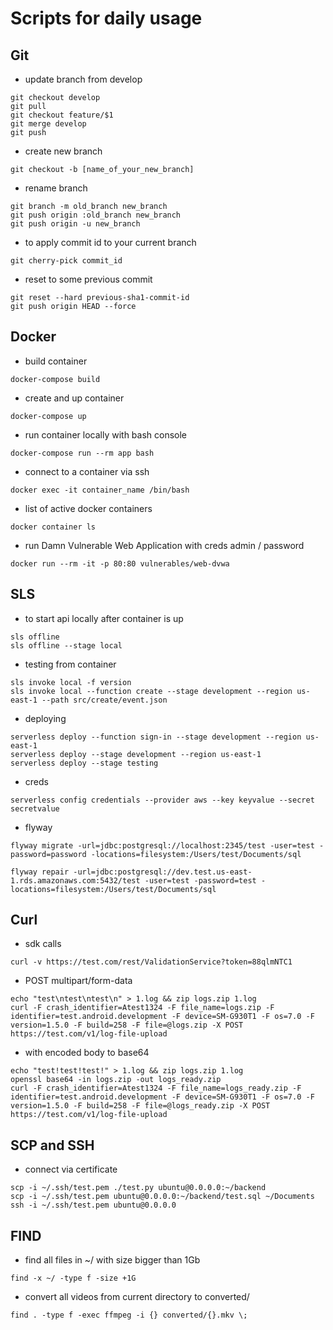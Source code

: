 # Scripts for daily usage


## Git
- update branch from develop
```
git checkout develop
git pull
git checkout feature/$1
git merge develop 
git push
```

- create new branch
```
git checkout -b [name_of_your_new_branch]
```

- rename branch
```
git branch -m old_branch new_branch
git push origin :old_branch new_branch
git push origin -u new_branch
```

- to apply commit id to your current branch
```
git cherry-pick commit_id
```

- reset to some previous commit
```
git reset --hard previous-sha1-commit-id
git push origin HEAD --force
```


## Docker
- build container
```
docker-compose build
```

- create and up container
```
docker-compose up
```

- run container locally with bash console
```
docker-compose run --rm app bash
```

- connect to a container via ssh
```
docker exec -it container_name /bin/bash
```

- list of active docker containers
```
docker container ls
```

- run Damn Vulnerable Web Application with creds admin / password
```
docker run --rm -it -p 80:80 vulnerables/web-dvwa
```

## SLS
- to start api locally after container is up
```
sls offline
sls offline --stage local
```

- testing from container
```
sls invoke local -f version
sls invoke local --function create --stage development --region us-east-1 --path src/create/event.json
```

- deploying
```
serverless deploy --function sign-in --stage development --region us-east-1
serverless deploy --stage development --region us-east-1
serverless deploy --stage testing
```

- creds
```
serverless config credentials --provider aws --key keyvalue --secret secretvalue
```

- flyway
```
flyway migrate -url=jdbc:postgresql://localhost:2345/test -user=test -password=password -locations=filesystem:/Users/test/Documents/sql

flyway repair -url=jdbc:postgresql://dev.test.us-east-1.rds.amazonaws.com:5432/test -user=test -password=test -locations=filesystem:/Users/test/Documents/sql
```

## Curl
- sdk calls
```
curl -v https://test.com/rest/ValidationService?token=88qlmNTC1
```

- POST multipart/form-data
```
echo "test\ntest\ntest\n" > 1.log && zip logs.zip 1.log
curl -F crash_identifier=Atest1324 -F file_name=logs.zip -F identifier=test.android.development -F device=SM-G930T1 -F os=7.0 -F version=1.5.0 -F build=258 -F file=@logs.zip -X POST https://test.com/v1/log-file-upload
```

- with encoded body to base64
```
echo "test!test!test!" > 1.log && zip logs.zip 1.log
openssl base64 -in logs.zip -out logs_ready.zip
curl -F crash_identifier=Atest1324 -F file_name=logs_ready.zip -F identifier=test.android.development -F device=SM-G930T1 -F os=7.0 -F version=1.5.0 -F build=258 -F file=@logs_ready.zip -X POST https://test.com/v1/log-file-upload
```

## SCP and SSH
- connect via certificate
```
scp -i ~/.ssh/test.pem ./test.py ubuntu@0.0.0.0:~/backend
scp -i ~/.ssh/test.pem ubuntu@0.0.0.0:~/backend/test.sql ~/Documents
ssh -i ~/.ssh/test.pem ubuntu@0.0.0.0
```

## FIND
- find all files in ~/ with size bigger than 1Gb
```
find -x ~/ -type f -size +1G
```

- convert all videos from current directory to converted/
```
find . -type f -exec ffmpeg -i {} converted/{}.mkv \;
```


